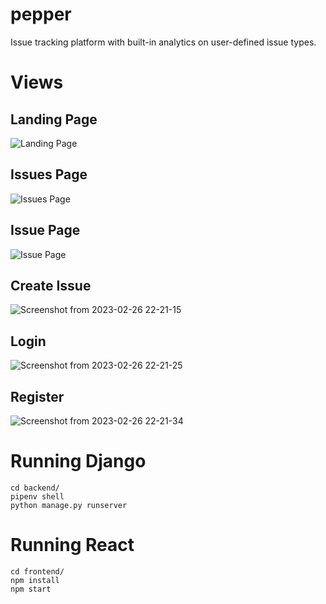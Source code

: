 # pepper

Issue tracking platform with built-in analytics on user-defined issue types. 

# Views


## Landing Page
![Landing Page](https://user-images.githubusercontent.com/32381172/221467976-e626c9eb-6fd6-40c1-b4b4-8e7a04e28525.png)

## Issues Page
![Issues Page](https://user-images.githubusercontent.com/32381172/221468145-5899eb53-7991-4b99-9156-cefa8bef41d8.png)

## Issue Page
![Issue Page](https://user-images.githubusercontent.com/32381172/221468245-c9463cb9-505f-4edd-b55d-323e5a822658.png)

## Create Issue
![Screenshot from 2023-02-26 22-21-15](https://user-images.githubusercontent.com/32381172/221468380-1eb7f493-a955-43d2-b2d1-dddabaeba4c3.png)

## Login
![Screenshot from 2023-02-26 22-21-25](https://user-images.githubusercontent.com/32381172/221468434-5c5726af-e792-46a4-9c57-b7641082b0df.png)

## Register
![Screenshot from 2023-02-26 22-21-34](https://user-images.githubusercontent.com/32381172/221468478-d1095398-46ce-49ed-ba15-71dba8575b7d.png)

# Running Django

```
cd backend/
pipenv shell
python manage.py runserver
```

# Running React

```
cd frontend/
npm install
npm start
```
